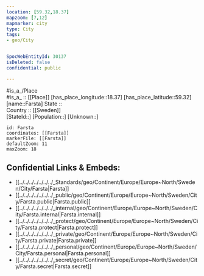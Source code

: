 ```yaml
---
location: [59.32,18.37] 
mapzoom: [7,12] 
mapmarker: city 
type: City
tags:
- geo/City


SpocWebEntityId: 30137
isDeleted: false
confidential: public

---
```

#is_a_/Place  
#is_a_ :: [[Place]] 
[has_place_longitude::18.37] 
[has_place_latitude::59.32] 
[name::Farsta] 
State ::  
Country :: [[Sweden]]  
[StateId::] 
[Population::] 
[Unknown::] 


```leaflet
id: Farsta
coordinates: [[Farsta]] 
markerFile: [[Farsta]] 
defaultZoom: 11 
maxZoom: 18
```


## Confidential Links & Embeds: 
- [[../../../../../../../_Standards/geo/Continent/Europe/Europe~North/Sweden/City/Farsta|Farsta]] 
- [[../../../../../../../_public/geo/Continent/Europe/Europe~North/Sweden/City/Farsta.public|Farsta.public]] 
- [[../../../../../../../_internal/geo/Continent/Europe/Europe~North/Sweden/City/Farsta.internal|Farsta.internal]] 
- [[../../../../../../../_protect/geo/Continent/Europe/Europe~North/Sweden/City/Farsta.protect|Farsta.protect]] 
- [[../../../../../../../_private/geo/Continent/Europe/Europe~North/Sweden/City/Farsta.private|Farsta.private]] 
- [[../../../../../../../_personal/geo/Continent/Europe/Europe~North/Sweden/City/Farsta.personal|Farsta.personal]] 
- [[../../../../../../../_secret/geo/Continent/Europe/Europe~North/Sweden/City/Farsta.secret|Farsta.secret]] 
